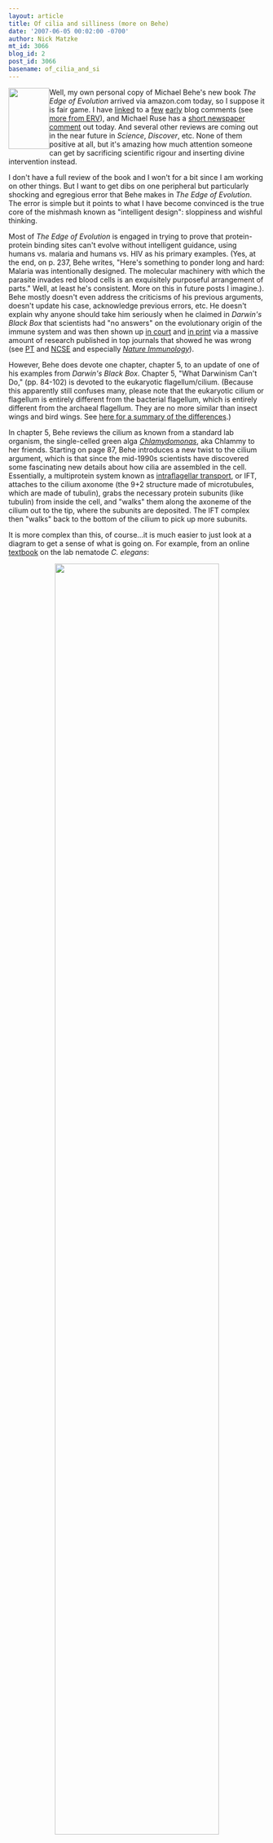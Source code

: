 ```yaml
---
layout: article
title: Of cilia and silliness (more on Behe)
date: '2007-06-05 00:02:00 -0700'
author: Nick Matzke
mt_id: 3066
blog_id: 2
post_id: 3066
basename: of_cilia_and_si
---
```

[<img src="http://cellbio.utmb.edu/cellbio/cilia1.jpg" alt="" width="80" height="120" style="float:left;" />](http://cellbio.utmb.edu/cellbio/cilia1.jpg)Well, my own personal copy of Michael Behe's new book _The Edge of Evolution_ arrived via amazon.com today, so I suppose it is fair game.  I have [linked](/archives/2007/06/best-behe-taked.html) to a [few](http://scienceblogs.com/goodmath/2007/05/behes_dreadful_new_book_a_revi_1.php) [early](http://endogenousretrovirus.blogspot.com/2007/05/good-virus-bad-creationist.html) blog comments (see [more from ERV](http://endogenousretrovirus.blogspot.com/2007/06/look-ma-no-math.html)), and Michael Ruse has a [short newspaper comment](http://www.theglobeandmail.com/servlet/story/LAC.20070602.BKEVOL02/TPStory/Entertainment) out today.  And several other reviews are coming out in the near future in _Science_, _Discover_, etc.  None of them positive at all, but it's amazing how much attention someone can get by sacrificing scientific rigour and inserting divine intervention instead.

I don't have a full review of the book and I won't for a bit since I am working on other things.  But I want to get dibs on one peripheral but particularly shocking and egregious error that Behe makes in _The Edge of Evolution_.  The error is simple but it points to what I have become convinced is the true core of the mishmash known as "intelligent design": sloppiness and wishful thinking.

Most of _The Edge of Evolution_ is engaged in trying to prove that protein-protein binding sites can't evolve without intelligent guidance, using humans vs. malaria and humans vs. HIV as his primary examples. (Yes, at the end, on p. 237, Behe writes, "Here's something to ponder long and hard: Malaria was intentionally designed.  The molecular machinery with which the parasite invades red blood cells is an exquisitely purposeful arrangement of parts."  Well, at least he's consistent.  More on this in future posts I imagine.).  Behe mostly doesn't even address the criticisms of his previous arguments, doesn't update his case, acknowledge previous errors, etc.  He doesn't explain why anyone should take him seriously when he claimed in _Darwin's Black Box_ that scientists had "no answers" on the evolutionary origin of the immune system and was then shown up [in court](http://www.talkorigins.org/faqs/dover/day12pm.html) and [in print](http://dx.doi.org/10.1038/ni0506-433) via a massive amount of research published in top journals that showed he was wrong (see [PT](http://www.google.com/search?sourceid=navclient-ff&amp;ie=UTF-8&amp;rls=GGGL,GGGL:2006-36,GGGL:en&amp;q=site:www.pandasthumb.org+immune+system+behe) and [NCSE](http://www2.ncseweb.org/wp/?p=124) and especially [_Nature Immunology_](http://dx.doi.org/10.1038/ni0506-433)).

However, Behe does devote one chapter, chapter 5, to an update of one of his examples from _Darwin's Black Box_.  Chapter 5, "What Darwinism Can't Do," (pp. 84-102) is devoted to the eukaryotic flagellum/cilium.  (Because this apparently still confuses many, please note that the eukaryotic cilium or flagellum is entirely different from the bacterial flagellum, which is entirely different from the archaeal flagellum.  They are no more similar than insect wings and bird wings.  See [here for a summary of the differences](http://en.wikipedia.org/wiki/Flagellum).)

In chapter 5, Behe reviews the cilium as known from a standard lab organism, the single-celled green alga [_Chlamydomonas_](http://en.wikipedia.org/wiki/Chlamydomonas), aka Chlammy to her friends.  Starting on page 87, Behe introduces a new twist to the cilium argument, which is that since the mid-1990s scientists have discovered some fascinating new details about how cilia are assembled in the cell.  Essentially, a multiprotein system known as [intraflagellar transport](http://en.wikipedia.org/wiki/Intraflagellar_transport), or IFT, attaches to the cilium axonome (the 9+2 structure made of microtubules, which are made of tubulin), grabs the necessary protein subunits (like tubulin) from inside the cell, and "walks" them along the axoneme of the cilium out to the tip, where the subunits are deposited.  The IFT complex then "walks" back to the bottom of the cilium to pick up more subunits.  

It is more complex than this, of course...it is much easier to just look at a diagram to get a sense of what is going on.  For example, from an online [textbook](http://www.wormbook.org/chapters/www_ciliumbiogenesis/ciliumbiogenesis.html#sec4) on the lab nematode _C. elegans_:


<center>
<img src="http://www.wormbook.org/chapters/www_ciliumbiogenesis/ciliafig2.jpg" width="80%" height="80%">
</center>


([full resolution](http://www.wormbook.org/chapters/www_ciliumbiogenesis/ciliafig2.jpg))

You can see that kinesin motor proteins walk the cargo out to the tip, and dynein motor proteins, which were handily brought along for the ride, walk the leftovers back.  You can even see some [spiffy videos](http://www.yale.edu/rosenbaum/rosen_research.html) on Joel Rosenbaum's website at Yale.

Now, this is pretty cool stuff, and Behe plays it for all it's worth.  First, Behe points out all kinds of genetic diseases that occur in humans that are due to cilia malfunction, some of which are due to defects in IFT proteins.  Clearly, not only is the cilium irreducibly complex, so is the IFT complex that assembles it!  Behe entitles this section "IRREDUCIBLE COMPLEXITY SQUARED!"  Watch out, evolution!

Behe goes for the jugular on p. 94:

> IFT exponetially increases the difficulty of explaining the irreducibly complex cilium.  It is clear from careful experimental work with all ciliated cells that have been examined, from alga to mice, that a functioning cilium requires a working IFT.<sup>12</sup>  The problem of the origin of the cilium is now intimately connected to the problem of the origin of IFT.  Before its discovery we could be forgiven for overlooking the problem of how a cilium was built.  Biologists could vaguely wave off the problem, knowing that some proteins fold by themselves and associate in the cell without help.  Just as a century ago Haeckel thought it would be easy for life to originate, a few decades ago one could have been excused for thinking it was probably easy to put a cilium together; the piece could probably just glom together on their own.  But now that the elegant complexity of IFT has been uncovered, we can ignore the question no longer.
> 
> \[...endnote 12 is on p. 285, and is quoted at the bottom of this post in footnote 1 for completeness\]

In the next paragraph Behe briefly dismisses a recent paper on the evolutionary origin of cilium in endnote 13 (Jekely and Arendt (2006), "[Evolution of intraflagellar transport from coated vesicles and autogenous origin of the eukaryotic cilium](http://scholar.google.com/scholar?q=Evolution+of+intraflagellar+transport+from+coated+vesicles+and+autogenous+origin+of+the+eukaryotic+cilium&amp;hl=en&amp;lr=&amp;btnG=Search)."  _Bioessays_ 28:191-198) and pretends that other work doesn't exist. \[See note 2\]  And never mind the minor point that dynein (for example) has [cytoplasmic versions](http://en.wikipedia.org/wiki/Dynein) with diverse transport functions in the cell apart from intraflagellar transport, including involvement in mitosis, and the fact that dynein itself is the primary motor protein of cilial motility, and that [dynein has widespread homologs in eukaryotes and prokaryotes](http://groups.google.com/group/talk.origins/browse_frm/thread/f480ae6e45ccc0d9/e0b170bdd8d07941?lnk=st&amp;q=dynein+AAA+ATPase&amp;rnum=1#e0b170bdd8d07941).  I mean, really, who could possibly care about discussing data that would be fundamental to any thorough discussion of the origins of the cilium?

But the problems I mention above are details.  Expecting Behe to deal seriously with homology data is like expecting young-earth creationists to deal with [11,000 continuous years of tree rings](http://www.talkorigins.org/indexcc/CG/CG010.html): totally ridiculous.  But I haven't even gotten to the big problems yet.

The _huge_ problem with Behe's invocation of intraflagellar transport in his "IRREDUCIBLE COMPLEXITY SQUARED" section of chapter 5 is that _he is completely wrong when he says that intraflagellar transport is universally required for cilium construction!_  Anyone can see this by reading [this 2004 paper by Briggs _et al_. in _Current Biology_](http://dx.doi.org/10.1016/j.cub.2004.07.041), which they cleverly entitled "[More than one way to build a flagellum](http://dx.doi.org/10.1016/j.cub.2004.07.041)," presumably so that people would find out that there is...wait for it...more than one way to build a flagellum.

It turns out that when you look at a number of recently-sequenced genomes, a pattern emerges: organisms with cilia have IFT genes, and organisms without cilia don't.  So far this is Behe's expected pattern.  However, as with most things in biology, there is an exception to the rule.  Check out Figure 1 of Briggs et al.:

<img src="/uploads/2007/Briggs_etal_2004_CB_Fig1_Plasmodium_malaria_have_no_IFT_big.jpg" alt="" style="" />

You will note that the third column in the Apicomplexans section shows that one of the parasitic apicomplexans completely lacks the IFT genes...yet makes a cilium anyway!  This reminds me of something [another critic of Behe once said](http://bostonreview.net/BR22.1/doolittle.html), in a different context:

> Contrary to claims about irreducible complexity, the entire ensemble of proteins is not needed. Music and harmony can arise from a smaller orchestra.
> 
> (Note: fans of Behe's reply to Doolittle should read the PT post "[Clotted rot for rotten clots](http://www.pandasthumb.org/pt-archives/000884.html)")

Apparently what is going on is that this particular apicomplexan assembles its cilia in the cytoplasm, and therefore has ditched the elaborate IFT complex that would otherwise be needed to transport building materials out to the far-removed end of the cilium.  Not only does this one parasitic protozoan get away with this trick, apparently it also happens with _Drosophila_ sperm.  Behe would have known all this if he had only carefully read the [Jekely and Arendt (2006) cilium evolution paper](http://www3.interscience.wiley.com/cgi-bin/fulltext/112279250/PDFSTART) that he dismissed with a hand wave.  As they write on page 193,

> The \[IFT\] complex is only lacking from species that have secondarily lost their cilia, as _Dictyostelium_, yeasts and flowering plants, or from species with cilia that do not rely on IFT (in the parasite _Plasmodium_ cilia assemble in the cytoplasm(48)). Cytoplasmic assembly of cilia is a derived feature that has independently evolved in _Drosophila_ sperm.(49)

Now, Jekely and Arendt (2006) note just before this that "IFT is ancestrally and almost universally associated with cilia," so apparently the last common ancestor of modern cilia had an IFT complex (and Jekely and Arendt base their paper on comparing IFT to homologous intracellular transport systems in eukaryotic cells).  But it really doesn't help the "irreducible complexity" argument much if Behe's favorite system, the eukaryotic cilium, and the extra-favorite "irreducible complexity squared" system, intraflagellar transport, on which he bases a _whole chapter_, is in fact _entirely reducible_.

Surely, _someone_ -- Behe himself, or one of the "peer-reviewers" that the IDers will probably allege the book had, should have caught this.  But if they had, Behe would have had to completely scrap chapter 5.  In real peer-review, that's the shakes, but in creationism/ID-land this sort of thing is unfortunately par for the course.  In creationism/ID, one guy's personal knowledge about a topic, usually a personal knowledge based at most on textbooks and not a thorough survey of the literature, is regularly taken to be the sum total of biological knowledge, and via this processes a whole bogus folk-creationist biology is built up about field after field.  For example with fossils, thousands of creationists/IDers think there are no transitional fossils based on a few bogus misquotes of Stephen Jay Gould about punctuated equilibria, which they almost universally mistakenly think was about something other than small transitions between closely-related species; or bacterial flagella ([see here](/archives/2006/10/luskin-intervie.html) -- no IDer has yet acknowledged this mistake, which they are still perpetuating in print).  This gets me back to my original point: a great deal of creationism/ID boils down to sloppy claims made on insufficient information, plus wishful thinking that blocks the impulse to double-check one's claims against previous research.  Once you become alerted to this feature of ID you will see it everywhere.

Oh, I almost forgot the best part: Which apicomplexan critter is it that builds cilia despite Behe's declaration that "a functioning cilium requires a working IFT"?  Why, it's [_Plasmodium falciparum_](http://en.wikipedia.org/wiki/Plasmodium_falciparum), aka malaria, aka **Behe's own biggest running example used throughout _The Edge of Evolution_**.  Yes, it's the very critter about which Behe wrote on page 237,

> "Here's something to ponder long and hard: Malaria was intentionally designed.  The molecular machinery with which the parasite invades red blood cells is an exquisitely purposeful arrangement of parts."

But not, apparently, the parts which Behe thought were required for cilium construction.  If there is an Intelligent Designer up there, I suspect He's having a bit of a chuckle right now.

**Footnotes**

**Note 1.** Behe's endnote 12 for chapter 5:

> 12. Berriman and coworkers write of trypanosomes: "The proteins of the flagellar axoneme appeared to be extremely well conserved.  With the exception of tektin, there are homologs in the three genomes for all previously identified structure components as well as a full complement of flagellar motoros and both complex A and complex B of the intraflagellar transport system....  Thus, the 9+2 axoneme, which arose very early in eukaryotic evolution, appears to be constructed around a core set of proteins that are conserved in organisms possessing flagella and cilia" (Berriman, M., et al. 2005.  [The genome of the African trypanosome _Trypanosoma brucei_](http://www.sciencemag.org/cgi/content/abstract/309/5733/416).  _Science_ 309: 416-22).

**Note 2.** Work like:

> \* David R. Mitchell (2004). "[Speculations on the evolution of 9+2 organelles and the role of central pair microtubules](http://dx.doi.org/10.1016/j.biolcel.2004.07.004)." _Biology of the Cell_. 96, 691--696.
> 
> \* David R. Mitchell (2006). "[The Evolution of Eukaryotic Cilia and Flagella as Motile and Sensory Organelles](http://www.upstate.edu/cdb/mitcheld/publications/Jekey_Mitchell.pdf)." In: [_Origins and Evolution of Eukaryotic Endomembranes and Cytoskeleton_](http://www.eurekah.com/book/811), edited by GÃ¡spÃ¡r JÃ©kely.
> 
> \* Thomas Cavalier-Smith (1987). "[The Origin of Eukaryote and Archaebacterial Cells](http://scholar.google.com/scholar?hl=en&amp;lr=&amp;cluster=8171491757226718940)."  _Annals of the New York Academy of Sciences_. 503, 17-54.

 

For Cavalier-Smith (1987), I particularly like Figure 5 and the caption on pp. 38-39.  Although it needs an update since it is 20 years old, it still provides a good big-picture view of how cilium evolution is just a piece of the evolutionary origin of mitosis. Download jpgs of [part 1](/uploads/2007/Cavalier-Smith_1987_Fig5_pt1_evolution_mitosis_cilium.jpg), [part 2](/uploads/2007/Cavalier-Smith_1987_Fig5_pt2_evolution_mitosis_cilium.jpg), [part 3](/uploads/2007/Cavalier-Smith_1987_Fig5_pt3_evolution_mitosis_cilium.jpg).  

You've never heard of this paper from the ID guys?  Not surprising, they've never cited it.  Cavalier-Smith pointed this out way back in his [1997 review of _Darwin's Black Box_ in _TREE_](http://dx.doi.org/10.1016/S0169-5347(97)89790-X) (see Cavalier-Smith, 1997, "[The Blind Biochemist](http://dx.doi.org/10.1016/S0169-5347(97)89790-X)," _Trends in Ecology and Evolution_ 12(4), 162-163, April 1997), and I've never seen any IDer acknowledge the oversight.  Stumbling on this review while looking up [this other book review](http://dx.doi.org/10.1016/S0169-5347(97)89791-1) is literally what got me into this whole ID thing in the first place.  I had originally thought, "Hmm, Behe might have a point about the lack of literature on the evolution of complex systems."  Then I read Cavalier-Smith's review and realized I'd been snookered.  The rest is history. 

**Note 3.** This doesn't go with anything, but for the record, Mike Gene, perhaps the ID guru who is most respected for usually having a clue about the biology he is talking about unlike virtually all of the rest of them, made the same mistake Behe made about IFT.  See Mike Gene's "[ASSEMBLING THE EUKARYOTIC FLAGELLUM: Another example of IC?](http://www.idthink.net/biot/eflag2/index.html)" and "[THE NEGLECTED FLAGELLUM](http://www.idthink.net/biot/eflag/index.html)."

**Note 4.** This is also not referenced in the main text, but the [wikipedia intraflagellar tranport page](http://en.wikipedia.org/wiki/Intraflagellar_transport) also contains the "always required" mistake.
